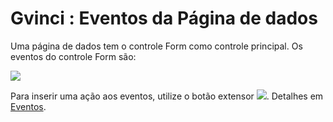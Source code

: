 # Gvinci : Eventos da Página de dados

Uma página de dados tem o controle Form como controle principal. Os eventos do controle Form são:

![](http://www.gvinci.com.br/manual/eventospagedados.zoom80.png)

Para inserir uma ação aos eventos, utilize o botão extensor ![](http://www.gvinci.com.br/manual/extensor-botao.png).  Detalhes em [Eventos](http://www.gvinci.com.br/manual/eventos2.htm).

